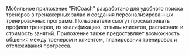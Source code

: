 Мобильное приложение "FitCoach" разработано для удобного поиска тренеров в тренажерных залах и создания персонализированных тренировочных программ. Пользователи смогут просматривать профили тренеров, их квалификацию, отзывы клиентов, расписание и стоимость занятий. Приложение также предоставляет возможность общения между тренером и клиентом, планирования тренировок и отслеживания прогресса.
